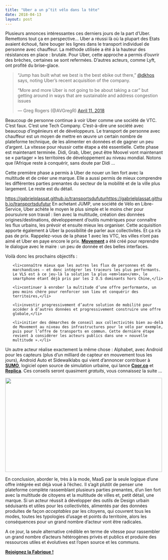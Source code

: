 ```yaml
---
title: "Uber a un p’tit vélo dans la tête"
date: 2018-04-13
layout: post
---
```


Plusieurs annonces intéressantes ces derniers jours de la part d’Uber. Remettons tout ça en perspective… Uber a réussi là où la plupart des Etats avaient échoué, faire bouger les lignes dans le transport individuel de personne avec chauffeur. La méthode utilisée a été à la hauteur des résistances en place : brutale. Pour Uber, cette approche a permis d’ouvrir des brèches, certaines se sont refermées. D’autres acteurs, comme Lyft, ont profité du brise-glace.

<blockquote class="twitter-tweet" data-partner="tweetdeck">

<p dir="ltr" lang="en">“Jump has built what we best is the best ebike out there,” <a href="https://twitter.com/dkhos?ref_src=twsrc%5Etfw">@dkhos</a> says, noting Uber’s recent acquisition of the company.</p>

“More and more Uber is not going to be about taking a car” but getting around in ways that are sustainable and address congestion issues



— Greg Rogers (@AVGregR) <a href="https://twitter.com/AVGregR/status/984078251382525952?ref_src=twsrc%5Etfw">April 11, 2018</a></blockquote>

<script async src="https://platform.twitter.com/widgets.js" charset="utf-8"></script>



<!--more-->Beaucoup de personne continue à voir Uber comme une société de VTC. C’est faux. C’est une Tech Company. C’est-à-dire une société avec beaucoup d’ingénieurs et de développeurs. Le transport de personne avec chauffeur est un moyen de mettre en œuvre un certain nombre de plateforme technique, de les alimenter en données et de gagner un peu d’argent. La vitesse pour réussir cette étape a été essentielle. Cette phase est maintenant terminée. Didi, Grab, Uber, peut être Moovel vont maintenant se « partager » les territoires de développement au niveau mondial. Notons que l’Afrique reste à conquérir, sans doute par Didi …



Cette première phase a permis à Uber de nouer un lien fort avec la multitude et de créer une marque. Elle a aussi permis de mieux comprendre les différentes parties prenantes du secteur de la mobilité et de la ville plus largement. Le reste est du détail.


https://gabrielplassat.github.io/transportsdufuturhttps://gabrielplassat.github.io/transportsdufutur
En achetant JUMP, une société de Vélo en Libre-Service, Uber achète le moyen le plus simple et le moins cher pour poursuivre son travail : lien avec la multitude, création des données origines/destinations, développement d’outils numériques pour connaître les flux urbains, les prévoir et ensuite mieux les organiser. Cette acquisition apporte également à Uber la possibilité de parler aux collectivités. Et ça n’a pas de prix. Rappelez-vous de la phase 1 avec les VTC, les villes n’ont pas aimé et Uber en paye encore le prix. <a href="https://movement.uber.com/?lang=fr-FR" target="_blank" rel="noopener"><strong>Movement</strong></a> a été créé pour reprendre le dialogue avec le maire : un peu de donnée et des belles interfaces.



Voilà donc les prochains objectifs :

<ol>

 	<li>connaître mieux que les autres les flux de personnes et de marchandises – et donc intégrer les traceurs les plus performants. Le VLS est à ce jeu-là la solution la plus <em>lean</em>, le smartphone étant déjà pris par les 2 O.S dominants hors Chine,</li>

 	<li>continuer à enrober la multitude d’une offre performante, un peu moins chère pour renforcer son lieu et conquérir des territoires,</li>

 	<li>investir progressivement d’autre solution de mobilité pour accéder à d’autres données et progressivement construire une offre globale,</li>

 	<li>initier des démarches de conseil aux collectivités bien au-delà de Movement au niveau des infrastructures pour le vélo par exemple, puis pour l’offre de transports en commun. Cette dernière étape revient à considérer les acteurs publics dans une « nouvelle multitude ».</li>

</ol>

Un autre acteur réalise exactement la même chose : Alphabet, avec Android pour les capteurs (plus d’un milliard de capteur en mouvement tous les jours), Android Auto et Sidewalklabs qui vient d’annoncer contribuer à <a href="https://t.co/R9Y0qYH6bO" target="_blank" rel="noopener"><strong>SUMO</strong></a>, logiciel open source de simulation urbaine, qui lance <a href="https://coord.co/" target="_blank" rel="noopener"><strong>Coor.co</strong></a> et <a href="https://www.sidewalklabs.com/blog/introducing-replica-a-next-generation-urban-planning-tool/" target="_blank" rel="noopener"><strong>Replica</strong></a>. Ces conseils seront quasiment <em>gratuits</em>, vous connaissez la suite …



<a href="http://transportsdufutur.ademe.fr/wp-content/uploads/sites/6/2018/04/replica.gif"><img class="aligncenter size-medium wp-image-5280" src="http://transportsdufutur.ademe.fr/wp-content/uploads/sites/6/2018/04/replica-300x213.gif" alt="" width="500" height="300" /></a>



En conclusion, aborder le, très à la mode, MaaS par la seule logique d’une offre intégrée est déjà voué à l’échec. Il s’agit plutôt de penser une plateforme complète rassemblant plusieurs parties prenantes, d’un lien fort avec la multitude de citoyens et la multitude de villes et, petit détail, une marque. Si un acteur réussit à développer des outils de Design urbain séduisants et utiles pour les collectivités, alimentés par des données produites de façon <em>acceptables</em> par les citoyens, qui couvrent tous les modes, toutes les typologies d’usage et points du territoire, alors les conséquences pour un grand nombre d’acteur vont être radicales.



A ce jour, la seule alternative crédible en terme de vitesse pour rassembler un grand nombre d’acteurs hétérogènes privés et publics et produire des ressources utiles et évolutives est l’open source et les communs.



<a href="http://lafabriquedesmobilites.fr" target="_blank" rel="noopener"><strong>Rejoignez la Fabrique !</strong></a>